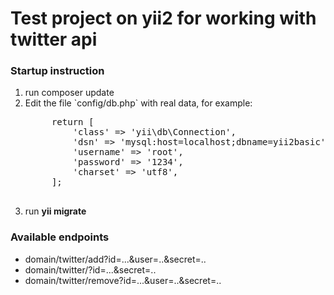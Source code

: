 <p align="center">
    <h1>Test project on yii2 for working with twitter api</h1>
   
</p>

<p>
 <h3>Startup instruction</h3>
</p>
<ol>
<li> run composer update</li>
<li> Edit the file `config/db.php` with real data, for example:
<pre>
     return [
         'class' => 'yii\db\Connection',
         'dsn' => 'mysql:host=localhost;dbname=yii2basic',
         'username' => 'root',
         'password' => '1234',
         'charset' => 'utf8',
     ];
     </pre>
     </li>
<li>run <b>yii migrate</b></li>
</ol>

 <h3>Available endpoints</h3>
 
 <ul>
 <li>domain/twitter/add?id=...&user=..&secret=..</li>
 <li>domain/twitter/?id=...&secret=..</li>
 <li>domain/twitter/remove?id=...&user=..&secret=..</li>
 </ul>